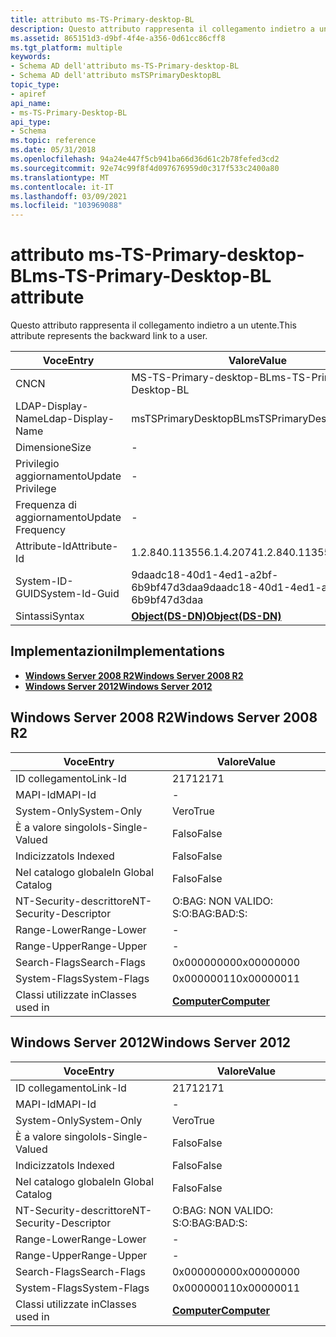 ```yaml
---
title: attributo ms-TS-Primary-desktop-BL
description: Questo attributo rappresenta il collegamento indietro a un utente. | attributo ms-TS-Primary-desktop-BL
ms.assetid: 865151d3-d9bf-4f4e-a356-0d61cc86cff8
ms.tgt_platform: multiple
keywords:
- Schema AD dell'attributo ms-TS-Primary-desktop-BL
- Schema AD dell'attributo msTSPrimaryDesktopBL
topic_type:
- apiref
api_name:
- ms-TS-Primary-Desktop-BL
api_type:
- Schema
ms.topic: reference
ms.date: 05/31/2018
ms.openlocfilehash: 94a24e447f5cb941ba66d36d61c2b78fefed3cd2
ms.sourcegitcommit: 92e74c99f8f4d097676959d0c317f533c2400a80
ms.translationtype: MT
ms.contentlocale: it-IT
ms.lasthandoff: 03/09/2021
ms.locfileid: "103969088"
---
```

# <a name="ms-ts-primary-desktop-bl-attribute"></a><span data-ttu-id="14b8c-106">attributo ms-TS-Primary-desktop-BL</span><span class="sxs-lookup"><span data-stu-id="14b8c-106">ms-TS-Primary-Desktop-BL attribute</span></span>

<span data-ttu-id="14b8c-107">Questo attributo rappresenta il collegamento indietro a un utente.</span><span class="sxs-lookup"><span data-stu-id="14b8c-107">This attribute represents the backward link to a user.</span></span>



| <span data-ttu-id="14b8c-108">Voce</span><span class="sxs-lookup"><span data-stu-id="14b8c-108">Entry</span></span> | <span data-ttu-id="14b8c-109">Valore</span><span class="sxs-lookup"><span data-stu-id="14b8c-109">Value</span></span> |
|-------------------|-----------------------------------------|
| <span data-ttu-id="14b8c-110">CN</span><span class="sxs-lookup"><span data-stu-id="14b8c-110">CN</span></span>                | <span data-ttu-id="14b8c-111">MS-TS-Primary-desktop-BL</span><span class="sxs-lookup"><span data-stu-id="14b8c-111">ms-TS-Primary-Desktop-BL</span></span>                |
| <span data-ttu-id="14b8c-112">LDAP-Display-Name</span><span class="sxs-lookup"><span data-stu-id="14b8c-112">Ldap-Display-Name</span></span> | <span data-ttu-id="14b8c-113">msTSPrimaryDesktopBL</span><span class="sxs-lookup"><span data-stu-id="14b8c-113">msTSPrimaryDesktopBL</span></span>                    |
| <span data-ttu-id="14b8c-114">Dimensione</span><span class="sxs-lookup"><span data-stu-id="14b8c-114">Size</span></span>              | \-                                      |
| <span data-ttu-id="14b8c-115">Privilegio aggiornamento</span><span class="sxs-lookup"><span data-stu-id="14b8c-115">Update Privilege</span></span>  | \-                                      |
| <span data-ttu-id="14b8c-116">Frequenza di aggiornamento</span><span class="sxs-lookup"><span data-stu-id="14b8c-116">Update Frequency</span></span>  | \-                                      |
| <span data-ttu-id="14b8c-117">Attribute-Id</span><span class="sxs-lookup"><span data-stu-id="14b8c-117">Attribute-Id</span></span>      | <span data-ttu-id="14b8c-118">1.2.840.113556.1.4.2074</span><span class="sxs-lookup"><span data-stu-id="14b8c-118">1.2.840.113556.1.4.2074</span></span>                 |
| <span data-ttu-id="14b8c-119">System-ID-GUID</span><span class="sxs-lookup"><span data-stu-id="14b8c-119">System-Id-Guid</span></span>    | <span data-ttu-id="14b8c-120">9daadc18-40d1-4ed1-a2bf-6b9bf47d3daa</span><span class="sxs-lookup"><span data-stu-id="14b8c-120">9daadc18-40d1-4ed1-a2bf-6b9bf47d3daa</span></span>    |
| <span data-ttu-id="14b8c-121">Sintassi</span><span class="sxs-lookup"><span data-stu-id="14b8c-121">Syntax</span></span>            | [<span data-ttu-id="14b8c-122">**Object(DS-DN)**</span><span class="sxs-lookup"><span data-stu-id="14b8c-122">**Object(DS-DN)**</span></span>](s-object-ds-dn.md) |



## <a name="implementations"></a><span data-ttu-id="14b8c-123">Implementazioni</span><span class="sxs-lookup"><span data-stu-id="14b8c-123">Implementations</span></span>

-   [<span data-ttu-id="14b8c-124">**Windows Server 2008 R2**</span><span class="sxs-lookup"><span data-stu-id="14b8c-124">**Windows Server 2008 R2**</span></span>](#windows-server-2008-r2)
-   [<span data-ttu-id="14b8c-125">**Windows Server 2012**</span><span class="sxs-lookup"><span data-stu-id="14b8c-125">**Windows Server 2012**</span></span>](#windows-server-2012)

## <a name="windows-server-2008-r2"></a><span data-ttu-id="14b8c-126">Windows Server 2008 R2</span><span class="sxs-lookup"><span data-stu-id="14b8c-126">Windows Server 2008 R2</span></span>



| <span data-ttu-id="14b8c-127">Voce</span><span class="sxs-lookup"><span data-stu-id="14b8c-127">Entry</span></span> | <span data-ttu-id="14b8c-128">Valore</span><span class="sxs-lookup"><span data-stu-id="14b8c-128">Value</span></span> |
|------------------------|-------------------------------------------|
| <span data-ttu-id="14b8c-129">ID collegamento</span><span class="sxs-lookup"><span data-stu-id="14b8c-129">Link-Id</span></span>                | <span data-ttu-id="14b8c-130">2171</span><span class="sxs-lookup"><span data-stu-id="14b8c-130">2171</span></span>                                      |
| <span data-ttu-id="14b8c-131">MAPI-Id</span><span class="sxs-lookup"><span data-stu-id="14b8c-131">MAPI-Id</span></span>                | \-                                        |
| <span data-ttu-id="14b8c-132">System-Only</span><span class="sxs-lookup"><span data-stu-id="14b8c-132">System-Only</span></span>            | <span data-ttu-id="14b8c-133">Vero</span><span class="sxs-lookup"><span data-stu-id="14b8c-133">True</span></span>                                      |
| <span data-ttu-id="14b8c-134">È a valore singolo</span><span class="sxs-lookup"><span data-stu-id="14b8c-134">Is-Single-Valued</span></span>       | <span data-ttu-id="14b8c-135">Falso</span><span class="sxs-lookup"><span data-stu-id="14b8c-135">False</span></span>                                     |
| <span data-ttu-id="14b8c-136">Indicizzato</span><span class="sxs-lookup"><span data-stu-id="14b8c-136">Is Indexed</span></span>             | <span data-ttu-id="14b8c-137">Falso</span><span class="sxs-lookup"><span data-stu-id="14b8c-137">False</span></span>                                     |
| <span data-ttu-id="14b8c-138">Nel catalogo globale</span><span class="sxs-lookup"><span data-stu-id="14b8c-138">In Global Catalog</span></span>      | <span data-ttu-id="14b8c-139">Falso</span><span class="sxs-lookup"><span data-stu-id="14b8c-139">False</span></span>                                     |
| <span data-ttu-id="14b8c-140">NT-Security-descrittore</span><span class="sxs-lookup"><span data-stu-id="14b8c-140">NT-Security-Descriptor</span></span> | <span data-ttu-id="14b8c-141">O:BAG: NON VALIDO: S:</span><span class="sxs-lookup"><span data-stu-id="14b8c-141">O:BAG:BAD:S:</span></span>                              |
| <span data-ttu-id="14b8c-142">Range-Lower</span><span class="sxs-lookup"><span data-stu-id="14b8c-142">Range-Lower</span></span>            | \-                                        |
| <span data-ttu-id="14b8c-143">Range-Upper</span><span class="sxs-lookup"><span data-stu-id="14b8c-143">Range-Upper</span></span>            | \-                                        |
| <span data-ttu-id="14b8c-144">Search-Flags</span><span class="sxs-lookup"><span data-stu-id="14b8c-144">Search-Flags</span></span>           | <span data-ttu-id="14b8c-145">0x00000000</span><span class="sxs-lookup"><span data-stu-id="14b8c-145">0x00000000</span></span>                                |
| <span data-ttu-id="14b8c-146">System-Flags</span><span class="sxs-lookup"><span data-stu-id="14b8c-146">System-Flags</span></span>           | <span data-ttu-id="14b8c-147">0x00000011</span><span class="sxs-lookup"><span data-stu-id="14b8c-147">0x00000011</span></span>                                |
| <span data-ttu-id="14b8c-148">Classi utilizzate in</span><span class="sxs-lookup"><span data-stu-id="14b8c-148">Classes used in</span></span>        | [<span data-ttu-id="14b8c-149">**Computer**</span><span class="sxs-lookup"><span data-stu-id="14b8c-149">**Computer**</span></span>](c-computer.md)<br/> |



## <a name="windows-server-2012"></a><span data-ttu-id="14b8c-150">Windows Server 2012</span><span class="sxs-lookup"><span data-stu-id="14b8c-150">Windows Server 2012</span></span>



| <span data-ttu-id="14b8c-151">Voce</span><span class="sxs-lookup"><span data-stu-id="14b8c-151">Entry</span></span> | <span data-ttu-id="14b8c-152">Valore</span><span class="sxs-lookup"><span data-stu-id="14b8c-152">Value</span></span> |
|------------------------|-------------------------------------------|
| <span data-ttu-id="14b8c-153">ID collegamento</span><span class="sxs-lookup"><span data-stu-id="14b8c-153">Link-Id</span></span>                | <span data-ttu-id="14b8c-154">2171</span><span class="sxs-lookup"><span data-stu-id="14b8c-154">2171</span></span>                                      |
| <span data-ttu-id="14b8c-155">MAPI-Id</span><span class="sxs-lookup"><span data-stu-id="14b8c-155">MAPI-Id</span></span>                | \-                                        |
| <span data-ttu-id="14b8c-156">System-Only</span><span class="sxs-lookup"><span data-stu-id="14b8c-156">System-Only</span></span>            | <span data-ttu-id="14b8c-157">Vero</span><span class="sxs-lookup"><span data-stu-id="14b8c-157">True</span></span>                                      |
| <span data-ttu-id="14b8c-158">È a valore singolo</span><span class="sxs-lookup"><span data-stu-id="14b8c-158">Is-Single-Valued</span></span>       | <span data-ttu-id="14b8c-159">Falso</span><span class="sxs-lookup"><span data-stu-id="14b8c-159">False</span></span>                                     |
| <span data-ttu-id="14b8c-160">Indicizzato</span><span class="sxs-lookup"><span data-stu-id="14b8c-160">Is Indexed</span></span>             | <span data-ttu-id="14b8c-161">Falso</span><span class="sxs-lookup"><span data-stu-id="14b8c-161">False</span></span>                                     |
| <span data-ttu-id="14b8c-162">Nel catalogo globale</span><span class="sxs-lookup"><span data-stu-id="14b8c-162">In Global Catalog</span></span>      | <span data-ttu-id="14b8c-163">Falso</span><span class="sxs-lookup"><span data-stu-id="14b8c-163">False</span></span>                                     |
| <span data-ttu-id="14b8c-164">NT-Security-descrittore</span><span class="sxs-lookup"><span data-stu-id="14b8c-164">NT-Security-Descriptor</span></span> | <span data-ttu-id="14b8c-165">O:BAG: NON VALIDO: S:</span><span class="sxs-lookup"><span data-stu-id="14b8c-165">O:BAG:BAD:S:</span></span>                              |
| <span data-ttu-id="14b8c-166">Range-Lower</span><span class="sxs-lookup"><span data-stu-id="14b8c-166">Range-Lower</span></span>            | \-                                        |
| <span data-ttu-id="14b8c-167">Range-Upper</span><span class="sxs-lookup"><span data-stu-id="14b8c-167">Range-Upper</span></span>            | \-                                        |
| <span data-ttu-id="14b8c-168">Search-Flags</span><span class="sxs-lookup"><span data-stu-id="14b8c-168">Search-Flags</span></span>           | <span data-ttu-id="14b8c-169">0x00000000</span><span class="sxs-lookup"><span data-stu-id="14b8c-169">0x00000000</span></span>                                |
| <span data-ttu-id="14b8c-170">System-Flags</span><span class="sxs-lookup"><span data-stu-id="14b8c-170">System-Flags</span></span>           | <span data-ttu-id="14b8c-171">0x00000011</span><span class="sxs-lookup"><span data-stu-id="14b8c-171">0x00000011</span></span>                                |
| <span data-ttu-id="14b8c-172">Classi utilizzate in</span><span class="sxs-lookup"><span data-stu-id="14b8c-172">Classes used in</span></span>        | [<span data-ttu-id="14b8c-173">**Computer**</span><span class="sxs-lookup"><span data-stu-id="14b8c-173">**Computer**</span></span>](c-computer.md)<br/> |



 

 





